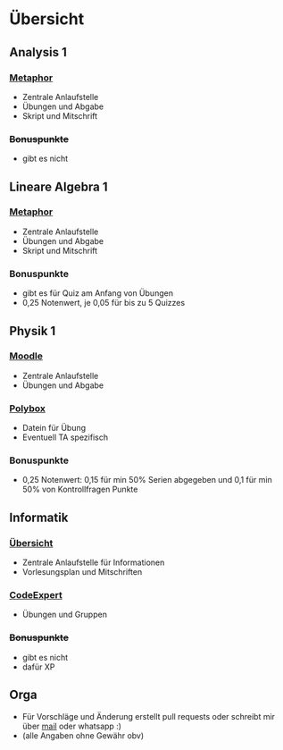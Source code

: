 # Übersicht
## Analysis 1
### [Metaphor](https://metaphor.ethz.ch/x/2025/hs/401-1261-07L/)
- Zentrale Anlaufstelle
- Übungen und Abgabe
- Skript und Mitschrift
### ~~Bonuspunkte~~
- gibt es nicht
## Lineare Algebra 1
### [Metaphor](https://metaphor.ethz.ch/x/2025/hs/401-1151-00L/)
- Zentrale Anlaufstelle
- Übungen und Abgabe
- Skript und Mitschrift
### Bonuspunkte
- gibt es für Quiz am Anfang von Übungen
- 0,25 Notenwert, je 0,05 für bis zu 5 Quizzes
## Physik 1
### [Moodle](https://moodle-app2.let.ethz.ch/course/view.php?id=25659)
- Zentrale Anlaufstelle
- Übungen und Abgabe
### [Polybox](https://polybox.ethz.ch/)
- Datein für Übung
- Eventuell TA spezifisch
### Bonuspunkte
- 0,25 Notenwert: 0,15 für min 50% Serien abgegeben und 0,1 für min 50% von Kontrollfragen Punkte
## Informatik
### [Übersicht](https://lec.inf.ethz.ch/ifmp/2025/)
- Zentrale Anlaufstelle für Informationen
- Vorlesungsplan und Mitschriften
### [CodeExpert](https://expert.ethz.ch/)
- Übungen und Gruppen
### ~~Bonuspunkte~~
- gibt es nicht 
- dafür XP

## Orga
- Für Vorschläge und Änderung erstellt pull requests oder schreibt mir über [mail](mailto:eschramm@student.ethz.ch) oder whatsapp :)
- (alle Angaben ohne Gewähr obv)
